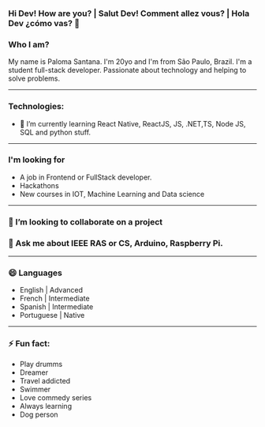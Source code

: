 ### Hi Dev! How are you? | Salut Dev! Comment allez vous? | Hola Dev ¿cómo vas? 👋

<!--
**pahsantana/pahsantana** is a ✨ _special_ ✨ repository because its `README.md` (this file) appears on your GitHub profile.-->

### Who I am?

My name is Paloma Santana. I'm 20yo and I'm from São Paulo, Brazil. I'm a student full-stack developer. Passionate about technology and helping to solve problems.

------------------------------------------------------------------------------------------------------------------------------------------------

### Technologies:
- 🌱 I’m currently learning React Native, ReactJS, JS, .NET,TS, Node JS, SQL and python stuff.
-------------------------------------------------------------------------------------------------------------------------------------------------
### I'm looking for

- A job in Frontend or FullStack developer.
- Hackathons
- New courses in IOT, Machine Learning and Data science

-------------------------------------------------------------------------------------------------------------------------------------------------
### 👯 I’m looking to collaborate on a project

### 💬 Ask me about IEEE RAS or CS, Arduino, Raspberry Pi.
--------------------------------------------------------------------------------------------------------------------------------------------------
### 😄 Languages

- English | Advanced
- French | Intermediate
- Spanish | Intermediate
- Portuguese | Native

--------------------------------------------------------------------------------------------------------------------------------------------------
### ⚡ Fun fact:

- Play drumms
- Dreamer
- Travel addicted
- Swimmer
- Love commedy series
- Always learning
- Dog person


